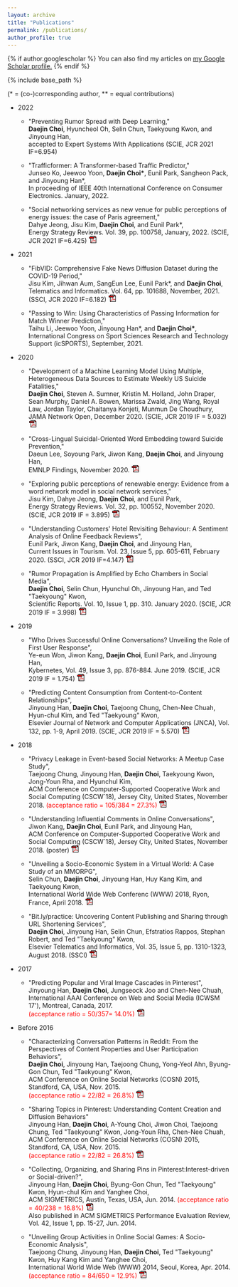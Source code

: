 ```yaml
---
layout: archive
title: "Publications"
permalink: /publications/
author_profile: true
---
```


{% if author.googlescholar %}
  You can also find my articles on <u><a href="{{author.googlescholar}}">my Google Scholar profile</a>.</u>
{% endif %}

{% include base_path %}

(\* = (co-)corresponding author, \*\* = equal contributions)

  * 2022
      * "Preventing Rumor Spread with Deep Learning,"  
      **Daejin Choi**, Hyuncheol Oh, Selin Chun, Taekyoung Kwon, and Jinyoung Han,  
      accepted to Expert Systems With Applications (SCIE, JCR 2021 IF=6.954)
      
      * "Trafficformer: A Transformer-based Traffic Predictor,"  
      Junseo Ko, Jeewoo Yoon, **Daejin Choi\***, Eunil Park, Sangheon Pack, and Jinyoung Han\*,  
      In proceeding of IEEE 40th International Conference on Consumer Electronics. January, 2022.

      * "Social networking services as new venue for public perceptions of energy issues: the case of Paris agreement,"  
      Dahye Jeong, Jisu Kim, **Daejin Choi**, and Eunil Park\*,  
      Energy Strategy Reviews. Vol. 39, pp. 100758, January, 2022. (SCIE, JCR 2021 IF=6.425)
      [![LINK](/images/pdf.gif)](https://www.sciencedirect.com/science/article/pii/S2211467X21001425)

  * 2021
      * "FibVID: Comprehensive Fake News Diffusion Dataset during the COVID-19 Period,"  
      Jisu Kim, Jihwan Aum, SangEun Lee, Eunil Park\*, and **Daejin Choi**,  
      Telematics and Informatics. Vol. 64, pp. 101688, November, 2021. (SSCI, JCR 2020 IF=6.182) 
      [![LINK](/images/pdf.gif)](https://www.sciencedirect.com/science/article/pii/S0736585321001271)

      * "Passing to Win: Using Characteristics of Passing Information for Match Winner Prediction,"  
      Taihu Li, Jeewoo Yoon, Jinyoung Han\*, and **Daejin Choi\***,  
      International Congress on Sport Sciences Research and Technology Support (icSPORTS), September, 2021.

  * 2020
      * "Development of a Machine Learning Model Using Multiple, Heterogeneous Data Sources to Estimate Weekly US Suicide Fatalities,"  
      **Daejin Choi**, Steven A. Sumner, Kristin M. Holland, John Draper, Sean Murphy, Daniel A. Bowen, Marissa Zwald, Jing Wang, Royal Law, Jordan Taylor, Chaitanya Konjeti, Munmun De Choudhury,  
      JAMA Network Open, December 2020. (SCIE, JCR 2019 IF = 5.032)
      [![LINK](/images/pdf.gif)](https://jamanetwork.com/journals/jamanetworkopen/fullarticle/2774462)

      * "Cross-Lingual Suicidal-Oriented Word Embedding toward Suicide Prevention,"  
      Daeun Lee, Soyoung Park, Jiwon Kang, **Daejin Choi**, and Jinyoung Han,  
      EMNLP Findings, November 2020. [![LINK](/images/pdf.gif)](https://www.aclweb.org/anthology/2020.findings-emnlp.200/)

      * "Exploring public perceptions of renewable energy: Evidence from a word network model in social network services,"  
      Jisu Kim, Dahye Jeong, **Daejin Choi**, and Eunil Park,  
      Energy Strategy Reviews. Vol. 32, pp. 100552, November 2020. (SCIE, JCR 2019 IF = 3.895) [![LINK](/images/pdf.gif)](http://www.sciencedirect.com/science/article/pii/S2211467X2030105X)

      * "Understanding Customers' Hotel Revisiting Behaviour: A Sentiment Analysis of Online Feedback Reviews",  
      Eunil Park, Jiwon Kang, **Daejin Choi**, and Jinyoung Han,  
      Current Issues in Tourism. Vol. 23, Issue 5, pp. 605-611, February 2020. (SSCI, JCR 2019 IF=4.147) [![LINK](/images/pdf.gif)](https://www.tandfonline.com/doi/full/10.1080/13683500.2018.1549025)

      * "Rumor Propagation is Amplified by Echo Chambers in Social Media",     
      **Daejin Choi**, Selin Chun, Hyunchul Oh, Jinyoung Han, and Ted "Taekyoung" Kwon,    
      Scientific Reports. Vol. 10, Issue 1, pp. 310. January 2020. (SCIE, JCR 2019 IF = 3.998) [![LINK](/images/pdf.gif)](https://doi.org/10.1038/s41598-019-57272-3)

  * 2019
      * "Who Drives Successful Online Conversations? Unveiling the Role of First User Response",  
      Ye-eun Won, Jiwon Kang, **Daejin Choi**, Eunil Park, and Jinyoung Han,  
      Kybernetes, Vol. 49, Issue 3, pp. 876-884. June 2019. (SCIE, JCR 2019 IF = 1.754) [![LINK](/images/pdf.gif)](https://www.emerald.com/insight/content/doi/10.1108/K-09-2018-0518/full/pdf?title=who-drives-successful-online-conversations-unveiling-the-role-of-first-user-response)

      * "Predicting Content Consumption from Content-to-Content Relationships",   
      Jinyoung Han, **Daejin Choi**, Taejoong Chung, Chen-Nee Chuah, Hyun-chul Kim, and Ted "Taekyoung" Kwon,   
      Elsevier Journal of Network and Computer Applications (JNCA), Vol. 132, pp. 1-9, April 2019. (SCIE, JCR 2019 IF = 5.570) [![LINK](/images/pdf.gif)](https://www.sciencedirect.com/science/article/pii/S108480451930044X)

  * 2018
      * "Privacy Leakage in Event-based Social Networks: A Meetup Case Study",  
      Taejoong Chung, Jinyoung Han, **Daejin Choi**, Taekyoung Kwon, Jong-Youn Rha, and Hyunchul Kim,  
      ACM Conference on Computer-Supported Cooperative Work and Social Computing (CSCW`18), Jersey City, United States, November 2018. <span style="color:red">(acceptance ratio = 105/384 = 27.3%)</span> [![LINK](/images/pdf.gif)](https://dl.acm.org/citation.cfm?id=3134670)

      * "Understanding Influential Comments in Online Conversations",  
      Jiwon Kang, **Daejin Choi**, Eunil Park, and Jinyoung Han,  
      ACM Conference on Computer-Supported Cooperative Work and Social Computing (CSCW`18), Jersey City, United States, November 2018. (poster) [![LINK](/images/pdf.gif)](https://dl.acm.org/citation.cfm?id=3274054)

      * "Unveiling a Socio-Economic System in a Virtual World: A Case Study of an MMORPG",  
      Selin Chun, **Daejin Choi**, Jinyoung Han, Huy Kang Kim, and Taekyoung Kwon,  
      International World Wide Web Conferenc (WWW) 2018, Ryon, France, April 2018. [![LINK](/images/pdf.gif)](https://dl.acm.org/citation.cfm?id=3186173)

      * "Bit.ly/practice: Uncovering Content Publishing and Sharing through URL Shortening Services",  
      **Daejin Choi**, Jinyoung Han, Selin Chun, Efstratios Rappos, Stephan Robert, and Ted "Taekyoung" Kwon,  
      Elsevier Telematics and Informatics, Vol. 35, Issue 5, pp. 1310-1323, August 2018. (SSCI) [![LINK](/images/pdf.gif)](https://doi.org/10.1016/j.tele.2018.03.003)

  * 2017
      * "Predicting Popular and Viral Image Cascades in Pinterest",  
      Jinyoung Han, **Daejin Choi**, Jungseock Joo and Chen-Nee Chuah,  
      International AAAI Conference on Web and Social Media (ICWSM 17'), Montreal, Canada, 2017.  
      <span style="color:red">(acceptance ratio = 50/357= 14.0%)</span> [![LINK](/images/pdf.gif)](https://aaai.org/ocs/index.php/ICWSM/ICWSM17/paper/view/15605)

  * Before 2016
      * "Characterizing Conversation Patterns in Reddit: From the Perspectives of Content Properties and User Participation Behaviors",  
      **Daejin Choi**, Jinyoung Han, Taejoong Chung, Yong-Yeol Ahn, Byung-Gon Chun, Ted "Taekyoung" Kwon,  
      ACM Conference on Online Social Networks (COSN) 2015, Standford, CA, USA, Nov. 2015.  
      <span style="color:red">(acceptance ratio = 22/82 = 26.8%)</span> [![LINK](/images/pdf.gif)](https://dl.acm.org/citation.cfm?id=2817959)

      * "Sharing Topics in Pinterest: Understanding Content Creation and Diffusion Behaviors"  
      Jinyoung Han, **Daejin Choi**, A-Young Choi, Jiwon Choi, Taejoong Chung, Ted "Taekyoung" Kwon, Jong-Youn Rha, Chen-Nee Chuah,  
      ACM Conference on Online Social Networks (COSN) 2015, Standford, CA, USA, Nov. 2015.  
      <span style="color:red">(acceptance ratio = 22/82 = 26.8%)</span> [![LINK](/images/pdf.gif)](https://dl.acm.org/citation.cfm?id=2817961)  

      * "Collecting, Organizing, and Sharing Pins in Pinterest:Interest-driven or Social-driven?",  
      Jinyoung Han, **Daejin Choi**, Byung-Gon Chun, Ted "Taekyoung" Kwon, Hyun-chul Kim and Yanghee Choi,  
      ACM SIGMETRICS, Austin, Texas, USA, Jun. 2014. <span style="color:red">(acceptance ratio = 40/238 = 16.8%)</span> [![LINK](/images/pdf.gif)](https://dl.acm.org/citation.cfm?id=2591996)  
      Also published in ACM SIGMETRICS Performance Evaluation Review, Vol. 42, Issue 1, pp. 15-27, Jun. 2014. 

      * "Unveiling Group Activities in Online Social Games: A Socio-Economic Analysis",  
      Taejoong Chung, Jinyoung Han, **Daejin Choi**, Ted "Taekyoung" Kwon, Huy Kang Kim and Yanghee Choi,  
      International World Wide Web (WWW) 2014, Seoul, Korea, Apr. 2014. <span style="color:red">(acceptance ratio = 84/650 = 12.9%)</span> [![LINK](/images/pdf.gif)](https://dl.acm.org/citation.cfm?id=2568011)

